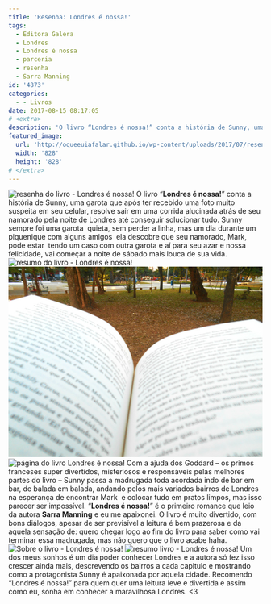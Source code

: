 ```yaml
---
title: 'Resenha: Londres é nossa!'
tags:
  - Editora Galera
  - Londres
  - Londres é nossa
  - parceria
  - resenha
  - Sarra Manning
id: '4873'
categories:
  - - Livros
date: 2017-08-15 08:17:05
# <extra>
description: 'O livro “Londres é nossa!” conta a história de Sunny, uma garota que após ter recebido uma foto muito suspeita em seu celular, resolve sair em uma corrida alucinada atrás de seu namorado pela noite de Londres até conseguir solucionar tudo. Sunny sempre foi uma garota  quieta, sem perder a linha, mas um dia durante um piquenique com alguns amigos  ela descobre que seu namorado, Mark, pode estar  tendo um caso com outra garota e aí para seu azar e nossa felicidade, vai começar a noite de sábado mais louca de sua vida. Com a ajuda dos Goddard – os primos franceses super divertidos, misteriosos e responsáveis pelas melhores partes do livro – Sunny passa a madrugada toda acordada indo de bar em bar, de balada em balada, andando pelos mais variados bairros de Londres na esperança de encontrar Mark  &hellip;'
featured_image: 
  url: 'http://oqueeuiafalar.github.io/wp-content/uploads/2017/07/resenha-livro-Londres-é-nossa.jpg'
  width: '828'
  height: '828'
# </extra>
---
```


![resenha do livro - Londres é nossa!](/wp-content/uploads/2017/07/Capa-do-livro-Londres-é-Nossa.jpg) O livro “**Londres é nossa!**” conta a história de Sunny, uma garota que após ter recebido uma foto muito suspeita em seu celular, resolve sair em uma corrida alucinada atrás de seu namorado pela noite de Londres até conseguir solucionar tudo. Sunny sempre foi uma garota  quieta, sem perder a linha, mas um dia durante um piquenique com alguns amigos  ela descobre que seu namorado, Mark, pode estar  tendo um caso com outra garota e aí para seu azar e nossa felicidade, vai começar a noite de sábado mais louca de sua vida. ![resumo do livro - Londres é nossa!](/wp-content/uploads/2017/07/lombada-livro-Londres-é-nossa.jpg) ![resenha do livro - Londres é nossa](/wp-content/uploads/2017/07/páginas-do-livro-Londres-é-nossa.jpg) ![página do livro Londres é nossa!](/wp-content/uploads/2017/07/resenha-Londres-é-nossa.jpg) Com a ajuda dos Goddard – os primos franceses super divertidos, misteriosos e responsáveis pelas melhores partes do livro – Sunny passa a madrugada toda acordada indo de bar em bar, de balada em balada, andando pelos mais variados bairros de Londres na esperança de encontrar Mark  e colocar tudo em pratos limpos, mas isso parecer ser impossível. “**Londres é nossa!**” é o primeiro romance que leio da autora **Sarra Manning** e eu me apaixonei. O livro é muito divertido, com bons diálogos, apesar de ser previsível a leitura é bem prazerosa e da aquela sensação de: quero chegar logo ao fim do livro para saber como vai terminar essa madrugada, mas não quero que o livro acabe haha. ![Sobre o livro - Londres é nossa!](/wp-content/uploads/2017/07/contra-capa-Londres-é-nossa.jpg) ![resumo livro - Londres é nossa!](/wp-content/uploads/2017/07/resenha-livro-Londres-é-nossa.jpg) Um dos meus sonhos é um dia poder conhecer Londres e a autora só fez isso crescer ainda mais, descrevendo os bairros a cada capitulo e mostrando como a protagonista Sunny é apaixonada por aquela cidade. Recomendo “Londres é nossa!” para quem quer uma leitura leve e divertida e assim como eu, sonha em conhecer a maravilhosa Londres. <3
